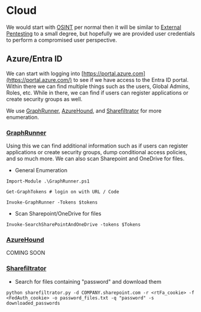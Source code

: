 # Cloud

We would start with [OSINT](osint.md) per normal then it will be similar to [External Pentesting](external.md) to a small degree, but hopefully we are provided user credentials to perform a compromised user perspective.

## Azure/Entra ID

We can start with logging into [https://portal.azure.com](https://portal.azure.com/) to see if we have access to the Entra ID portal. Within there we can find multiple things such as the users, Global Admins, Roles, etc. While in there, we can find if users can register applications or create security groups as well.

We use [GraphRunner](https://github.com/dafthack/GraphRunner/), [AzureHound](https://github.com/SpecterOps/AzureHound), and [Sharefiltrator](https://github.com/Friends-Security/sharefiltrator) for more enumeration.

### [GraphRunner](https://github.com/dafthack/GraphRunner/)

Using this we can find additional information such as if users can register applications or create security groups, dump conditional access policies, and so much more. We can also scan Sharepoint and OneDrive for files.

* General Enumeration

```
Import-Module .\GraphRunner.ps1
```

```
Get-GraphTokens # login on with URL / Code
```

```
Invoke-GraphRunner -Tokens $tokens
```

* Scan Sharepoint/OneDrive for files

```
Invoke-SearchSharePointAndOneDrive -tokens $Tokens
```

### [AzureHound](https://github.com/SpecterOps/AzureHound)

COMING SOON

### [Sharefiltrator](https://github.com/Friends-Security/sharefiltrator)

* Search for files containing "password" and download them

```
python sharefiltrator.py -d COMPANY.sharepoint.com -r <rtFa_cookie> -f <FedAuth_cookie> -o password_files.txt -q "password" -s downloaded_passwords
```
